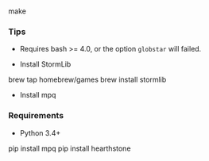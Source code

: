 
###

make

### Tips

- Requires bash >= 4.0, or the option `globstar` will failed.

- Install StormLib

brew tap homebrew/games
brew install stormlib

- Install mpq

### Requirements

* Python 3.4+

pip install mpq
pip install hearthstone
